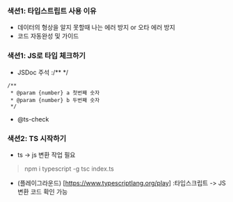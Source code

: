 ### 색션1: 타입스트립트 사용 이유
- 데이터의 형상을 알지 못할때 나는 에러 방지 or 오타 에러 방지
- 코드 자동완성 및 가이드 

### 색션1: JS로 타입 체크하기 
- JSDoc 주석 :/** */
```
/**
 * @param {number} a 첫번째 숫자
 * @param {number} b 두번째 숫자
 */
```
- @ts-check

### 색션2: TS 시작하기
- ts -> js 변환 작업 필요
>  npm i typescript -g
> tsc index.ts
- (플레이그라운드) [https://www.typescriptlang.org/play] :타입스크립트 -> JS 변환 코드 확인 가능 

